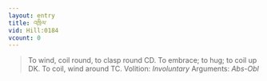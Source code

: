 ```yaml
---
layout: entry
title: འཁྲིལ་
vid: Hill:0184
vcount: 0
---
```

> To wind, coil round, to clasp round CD\. To embrace; to hug; to coil up DK\. To coil, wind around TC\.
> Volition: _Involuntary_
> Arguments: _Abs-Obl_


